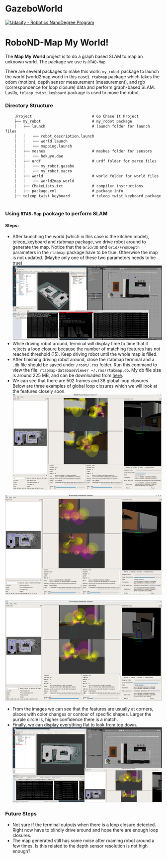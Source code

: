 # GazeboWorld

[![Udacity - Robotics NanoDegree Program](https://s3-us-west-1.amazonaws.com/udacity-robotics/Extra+Images/RoboND_flag.png)](https://www.udacity.com/robotics)

# RoboND-Map My World!
The **Map My World** project is to do a graph based SLAM to map an unknown world. The package we use is `RTAB-Map`.

There are several packages to make this work. `my_robot` package to launch the world (world2map.world in this case). `rtabmap` package which takes the odom (motion), depth sensor measurement (measurement), and rgb (correspondence for loop closure) data and perform graph-based SLAM. Lastly, `teleop_twist_keyboard` package is used to move the robot.

### Directory Structure
```
    .Project                           # Go Chase It Project
    ├── my_robot                       # my_robot package                   
    │   ├── launch                     # launch folder for launch files   
    │   │   ├── robot_description.launch
    │   │   ├── world.launch
    │   │   ├── mapping.launch
    │   ├── meshes                     # meshes folder for sensors
    │   │   ├── hokuyo.dae
    │   ├── urdf                       # urdf folder for xarco files
    │   │   ├── my_robot.gazebo
    │   │   ├── my_robot.xacro
    │   ├── world                      # world folder for world files
    │   │   ├── world2map.world
    │   ├── CMakeLists.txt             # compiler instructions
    │   ├── package.xml                # package info
    ├── teleop_twist_keyboard          # teleop_twist_keyboard package                   
                             
```

### Using `RTAB-Map` package to perform SLAM

#### Steps:
* After launching the world (which in this case is the kitchen model), teleop_keyboard and rtabmap package, we drive robot around to generate the map. Notice that the `Grid/3D` and `Grid/FromDepth` parameters in the `rtabmap` package have to be true. Otherwise the map is not updated. (Maybe only one of these two parameters needs to be true)
![alt text](images/overall.png)
* While driving robot around, terminal will display time to time that it rejects a loop closure because the number of matching features has not reached threshold (15). Keep driving robot until the whole map is filled.
* After finishing driving robot around, close the rtabmap terminal and a `.db` file should be saved under `/root/.ros` folder. Run this command to view the file: `rtabmap-databaseViewer ~/.ros/rtabmap.db`. My db file size is around 225 MB, and can be downloaded from [here](https://www.amazon.com/clouddrive/share/JEVrLQkPEMqEXpeWf4og44LQVGOPVH3Uja91RRApwdv).
* We can see that there are 502 frames and 38 global loop closures. Below are three examples of global loop closures which we will look at the features closely soon.
![alt text](images/lc1.png)

![alt text](images/lc2.png)

![alt text](images/lc3.png)

* From the images we can see that the features are usually at corners, places with color changes or contour of specific shapes. Larger the purple circle is, higher confidence there is a match.
* Finally, we can display everything flat to look from top down.
![alt text](images/occupancygrid.png)

### Future Steps

* Not sure if the terminal outputs when there is a loop closure detected. Right now have to blindly drive around and hope there are enough loop closures.
* The map generated still has some noise after roaming robot around a few times. Is this related to the depth sensor resolution is not high enough?